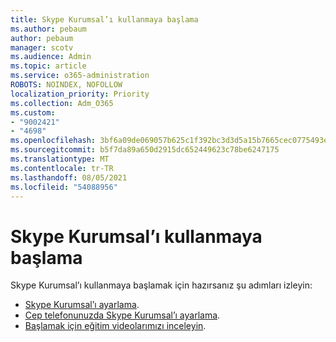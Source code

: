 ```yaml
---
title: Skype Kurumsal’ı kullanmaya başlama
ms.author: pebaum
author: pebaum
manager: scotv
ms.audience: Admin
ms.topic: article
ms.service: o365-administration
ROBOTS: NOINDEX, NOFOLLOW
localization_priority: Priority
ms.collection: Adm_O365
ms.custom:
- "9002421"
- "4698"
ms.openlocfilehash: 3bf6a09de069057b625c1f392bc3d3d5a15b7665cec0775493e38fd47fbcf3f4
ms.sourcegitcommit: b5f7da89a650d2915dc652449623c78be6247175
ms.translationtype: MT
ms.contentlocale: tr-TR
ms.lasthandoff: 08/05/2021
ms.locfileid: "54088956"
---
```

# <a name="getting-started-using-skype-for-business"></a>Skype Kurumsal’ı kullanmaya başlama

Skype Kurumsal’ı kullanmaya başlamak için hazırsanız şu adımları izleyin:

- [Skype Kurumsal’ı ayarlama](https://support.office.com/article/Set-up-Skype-for-Business-c0b4ef28-d281-4bb6-ba4d-50495d2ae24c).
- [Cep telefonunuzda Skype Kurumsal’ı ayarlama](https://support.office.com/article/set-up-your-mobile-apps-985ab72b-47ed-4e0b-9ee5-7376263553ca).
- [Başlamak için eğitim videolarımızı inceleyin](https://support.office.com/article/video-download-and-install-skype-for-business-9162ae37-12f9-4971-bbbe-2e4a05590f36).
